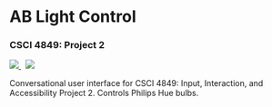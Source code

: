 # AB Light Control

### CSCI 4849: Project 2

<p align="left">
    <a href="https://travis-ci.com/Burry/AB-Light-Control" target="_blank" alt="Build Status">
        <img src="https://travis-ci.com/Burry/AB-Light-Control.svg?branch=master" />
    </a>
    &nbsp;
    <a href="https://ab-light-control.grantburry.com" target="_blank" alt="Launch App">
        <img src="https://img.shields.io/badge/launch-grantburry.com-brightgreen.svg" />
    </a>
</p>

Conversational user interface for CSCI 4849: Input, Interaction, and Accessibility Project 2. Controls Philips Hue bulbs.

